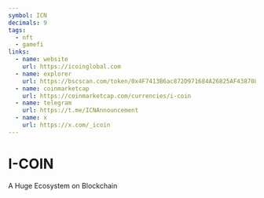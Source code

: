 ```yaml
---
symbol: ICN
decimals: 9
tags:
  - nft
  - gamefi
links:
  - name: website
    url: https://icoinglobal.com
  - name: explorer
    url: https://bscscan.com/token/0x4F7413B6ac872D971684A26825AF43870864579C
  - name: coinmarketcap
    url: https://coinmarketcap.com/currencies/i-coin
  - name: telegram
    url: https://t.me/ICNAnnouncement
  - name: x
    url: https://x.com/_icoin
---
```


# I-COIN

A Huge Ecosystem on Blockchain
